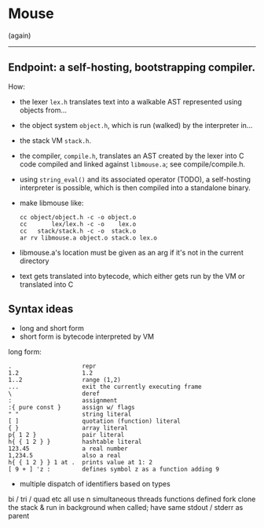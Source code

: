 # Mouse

(again)

---

## Endpoint: a self-hosting, bootstrapping compiler.

How:
* the lexer `lex.h` translates text into a walkable AST represented using objects from...
* the object system `object.h`, which is run (walked) by the interpreter in...
* the stack VM `stack.h`.
* the compiler, `compile.h`, translates an AST created by the lexer into C code compiled and linked against `libmouse.a`; see compile/compile.h.
* using `string_eval()` and its associated operator (TODO), a self-hosting interpreter is possible, which is then compiled into a standalone binary.
* make libmouse like:

  ```
  cc object/object.h -c -o object.o
  cc       lex/lex.h -c -o    lex.o
  cc   stack/stack.h -c -o  stack.o
  ar rv libmouse.a object.o stack.o lex.o
  ```

* libmouse.a's location must be given as an arg if it's not in the current directory
* text gets translated into bytecode, which either gets run by the VM or translated into C

## Syntax ideas

* long and short form
* short form is bytecode interpreted by VM

long form:

```
.                    repr
1.2                  1.2
1..2                 range (1,2)
...                  exit the currently executing frame
\                    deref
:                    assignment
:{ pure const }      assign w/ flags
" "                  string literal
[ ]                  quotation (function) literal
{ }                  array literal
p{ 1 2 }             pair literal
h{ { 1 2 } }         hashtable literal
123.45               a real number
1,234.5              also a real
h{ { 1 2 } } 1 at .  prints value at 1: 2
[ 9 + ] 'z :         defines symbol z as a function adding 9
```

* multiple dispatch of identifiers based on types

bi / tri / quad etc all use n simultaneous threads
functions defined fork  clone the stack & run in background when called; have same stdout / stderr as parent
